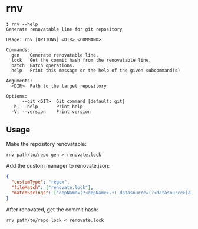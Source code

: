 # rnv

```
❯ rnv --help
Generate renovatable line for git repository

Usage: rnv [OPTIONS] <DIR> <COMMAND>

Commands:
  gen    Generate renovatable line.
  lock   Get the commit hash from the renovatable line.
  batch  Batch operations.
  help   Print this message or the help of the given subcommand(s)

Arguments:
  <DIR>  Path to the target repository

Options:
      --git <GIT>  Git command [default: git]
  -h, --help       Print help
  -V, --version    Print version
```

## Usage

Make the repository renovatable:

``` shell
rnv path/to/repo gen > renovate.lock
```

Add the custom manager to renovate.json:

``` json
{
  "customType": "regex",
  "fileMatch": ["renovate.lock"],
  "matchStrings": ["depName=(?<depName>.+) datasource=(?<datasource>[a-z-]+) value=(?<currentValue>.+)"]
}
```

After renovated, get the commit hash:

``` shell
rnv path/to/repo lock < renovate.lock
```
